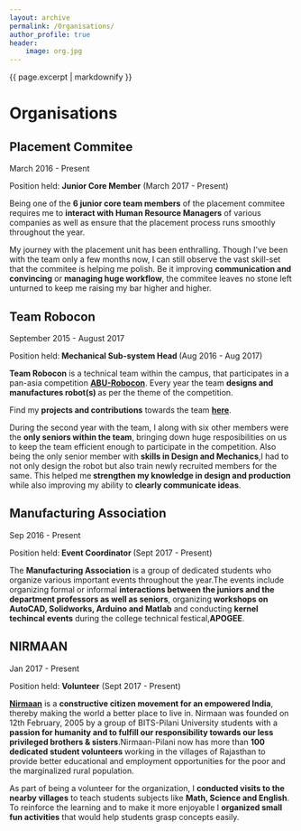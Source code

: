 ```yaml
---
layout: archive
permalink: /Organisations/
author_profile: true
header:
    image: org.jpg
---
```


{{ page.excerpt | markdownify }}

# Organisations

## Placement Commitee
<medium>March 2016 - Present</medium>    
<p><medium>Position held: <b>Junior Core Member</b> (March 2017 - Present)</medium></p>
<p>Being one of the <b>6 junior core team members</b> of the placement commitee requires me to <b>interact with Human Resource Managers</b> of various companies as well as ensure that the placement process runs smoothly throughout the year.</p>

<p>My journey with the placement unit has been enthralling. Though I've been with the team only a few months now, I can still observe the vast skill-set that the commitee is helping me polish. Be it improving <b>communication and convincing</b> or <b>managing huge workflow</b>, the commitee leaves no stone left unturned to keep me raising my bar higher and higher.  </p>

## Team Robocon
<medium>September 2015 - August 2017</medium>  
<p><medium>Position held:<b> Mechanical Sub-system Head </b>(Aug 2016 - Aug 2017)</medium></p>
<p><b>Team Robocon</b> is a technical team within the campus, that participates in a pan-asia competition <a href="http://aburobocon.net/"><b>ABU-Robocon</b></a>. Every year the team <b>designs and manufactures robot(s) </b>as per the theme of the competition.</p>

<p>Find my <b>projects and contributions</b> towards the team <a href="/Projects/#robocon"><b>here</b></a>.</p>

<p>During the second year with the team, I along with six other members were the <b>only seniors within the team</b>, bringing down huge resposibilities on us to keep the team efficient enough to participate in the competition. Also being the only senior member with <b>skills in Design and Mechanics</b>,I had to not only design the robot but also train newly recruited members for the same. This helped me<b> strengthen my knowledge in design and production</b> while also improving my ability to <b>clearly communicate ideas</b>.  </p>

## Manufacturing Association
<medium>Sep 2016 - Present</medium>  
<p><medium>Position held:<b> Event Coordinator </b>(Sept 2017 - Present)</medium></p>
<p>The <b>Manufacturing Association</b> is a group of dedicated students who organize various important events throughout the year.The events include organizing formal or informal <b>interactions between the juniors and the department professors as well as seniors</b>, organizing<b> workshops on AutoCAD, Solidworks, Arduino and Matlab</b> and conducting <b>kernel techincal events</b> during the college technical festical,<b>APOGEE</b>.</p>

## NIRMAAN
<medium>Jan 2017 - Present</medium>  
<p><medium>Position held: <b>Volunteer</b> (Sept 2017 - Present)</medium></p>
<p><b><a href="http://www.nirmaan.org/chapters/pilani">Nirmaan</a></b> is a <b>constructive citizen movement for an empowered India</b>, thereby making the world a better place to live in. Nirmaan was founded on 12th February, 2005 by a group of BITS-Pilani University students with a <b>passion for humanity and to fulfill our responsibility towards our less privileged brothers & sisters</b>.Nirmaan-Pilani now has more than <b>100 dedicated student volunteers </b>working in the villages of Rajasthan to provide better educational and employment opportunities for the poor and the marginalized rural population.</p>
<p>As part of being a volunteer for the organization, I <b>conducted visits to the nearby villages</b> to teach students subjects like <b>Math, Science  and English</b>. To reinforce the learning and to make it more enjoyable I <b>organized small fun activities</b> that would help students grasp concepts easily.</p>
